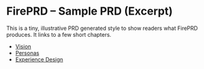 # FirePRD – Sample PRD (Excerpt)

This is a tiny, illustrative PRD generated style to show readers what FirePRD produces. It links to a few short chapters.

- [Vision](./Vision.md)
- [Personas](./Personas.md)
- [Experience Design](./Experience-Design.md)
